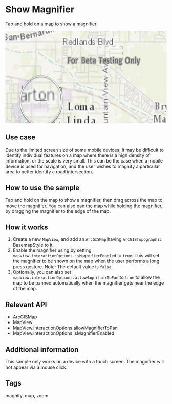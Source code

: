 # Show Magnifier

Tap and hold on a map to show a magnifier.

![Image of show magnifier](show-magnifier.png)

## Use case

Due to the limited screen size of some mobile devices, it may be difficult to identify individual features on a map where there is a high density of information, or the scale is very small. This can be the case when a mobile device is used for navigation, and the user wishes to magnify a particular area to better identify a road intersection.

## How to use the sample

Tap and hold on the map to show a magnifier, then drag across the map to move the magnifier. You can also pan the map while holding the magnifier, by dragging the magnifier to the edge of the map.

## How it works

1. Create a new `MapView`, and add an `ArcGISMap` having `ArcGISTopographic` BasemapStyle to it.
2. Enable the magnifier using by setting `mapView.interactionOptions.isMagnifierEnabled` to `true`. This will set the magnifier to be shown on the map when the user performs a long press gesture. Note: The default value is `false`.
3. Optionally, you can also set `mapView.interactionOptions.allowMagnifierToPan` to `true` to allow the map to be panned automatically when the magnifier gets near the edge of the map.

## Relevant API

* ArcGISMap
* MapView
* MapView.interactionOptions.allowMagnifierToPan
* MapView.interactionOptions.isMagnifierEnabled

## Additional information

This sample only works on a device with a touch screen. The magnifier will not appear via a mouse click.

## Tags

magnify, map, zoom